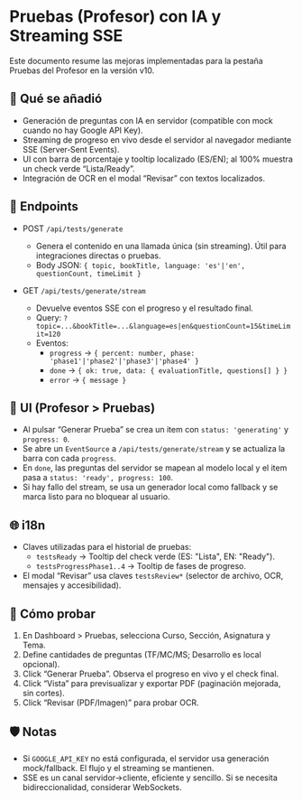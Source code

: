 # Pruebas (Profesor) con IA y Streaming SSE

Este documento resume las mejoras implementadas para la pestaña Pruebas del Profesor en la versión v10.

## 🚀 Qué se añadió
- Generación de preguntas con IA en servidor (compatible con mock cuando no hay Google API Key).
- Streaming de progreso en vivo desde el servidor al navegador mediante SSE (Server‑Sent Events).
- UI con barra de porcentaje y tooltip localizado (ES/EN); al 100% muestra un check verde “Lista/Ready”.
- Integración de OCR en el modal “Revisar” con textos localizados.

## 🔌 Endpoints
- POST `/api/tests/generate`
  - Genera el contenido en una llamada única (sin streaming). Útil para integraciones directas o pruebas.
  - Body JSON: `{ topic, bookTitle, language: 'es'|'en', questionCount, timeLimit }`

- GET `/api/tests/generate/stream`
  - Devuelve eventos SSE con el progreso y el resultado final.
  - Query: `?topic=...&bookTitle=...&language=es|en&questionCount=15&timeLimit=120`
  - Eventos:
    - `progress` → `{ percent: number, phase: 'phase1'|'phase2'|'phase3'|'phase4' }`
    - `done` → `{ ok: true, data: { evaluationTitle, questions[] } }`
    - `error` → `{ message }`

## 🧩 UI (Profesor > Pruebas)
- Al pulsar “Generar Prueba” se crea un item con `status: 'generating'` y `progress: 0`.
- Se abre un `EventSource` a `/api/tests/generate/stream` y se actualiza la barra con cada `progress`.
- En `done`, las preguntas del servidor se mapean al modelo local y el item pasa a `status: 'ready', progress: 100`.
- Si hay fallo del stream, se usa un generador local como fallback y se marca listo para no bloquear al usuario.

## 🌐 i18n
- Claves utilizadas para el historial de pruebas:
  - `testsReady` → Tooltip del check verde (ES: "Lista", EN: "Ready").
  - `testsProgressPhase1..4` → Tooltip de fases de progreso.
- El modal “Revisar” usa claves `testsReview*` (selector de archivo, OCR, mensajes y accesibilidad).

## 🧪 Cómo probar
1) En Dashboard > Pruebas, selecciona Curso, Sección, Asignatura y Tema.
2) Define cantidades de preguntas (TF/MC/MS; Desarrollo es local opcional).
3) Click “Generar Prueba”. Observa el progreso en vivo y el check final.
4) Click “Vista” para previsualizar y exportar PDF (paginación mejorada, sin cortes).
5) Click “Revisar (PDF/Imagen)” para probar OCR.

## 🛡️ Notas
- Si `GOOGLE_API_KEY` no está configurada, el servidor usa generación mock/fallback. El flujo y el streaming se mantienen.
- SSE es un canal servidor→cliente, eficiente y sencillo. Si se necesita bidireccionalidad, considerar WebSockets.
